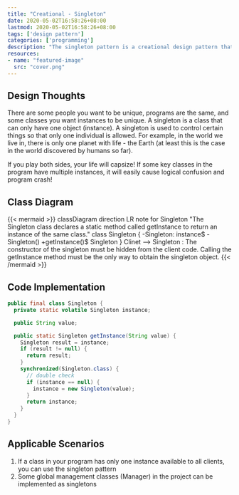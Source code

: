 ```yaml
---
title: "Creational - Singleton"
date: 2020-05-02T16:58:26+08:00
lastmod: 2020-05-02T16:58:26+08:00
tags: ['design pattern']
categories: ['programming']
description: "The singleton pattern is a creational design pattern that allows you to ensure that a class has only one instance and provide a global node to access the instance."
resources:
- name: "featured-image"
  src: "cover.png"
---
```

<!--more-->
## Design Thoughts
There are some people you want to be unique, programs are the same, and some classes you want instances to be unique. A singleton is a class that can only have one object (instance). A singleton is used to control certain things so that only one individual is allowed. For example, in the world we live in, there is only one planet with life - the Earth (at least this is the case in the world discovered by humans so far).

If you play both sides, your life will capsize! If some key classes in the program have multiple instances, it will easily cause logical confusion and program crash!

## Class Diagram
{{< mermaid >}}
classDiagram
  direction LR
  note for Singleton "The Singleton class declares a static method 
  called getInstance to return an instance of the same class."
  class Singleton {
    -Singleton: instance$
    -Singleton()
    +getInstance()$ Singleton
  }
  Clinet --> Singleton : The constructor of the singleton must be hidden from the client code. Calling the getInstance method must be the only way to obtain the singleton object.
{{< /mermaid >}}

## Code Implementation
```java
public final class Singleton {
  private static volatile Singleton instance;

  public String value;

  public static Singleton getInstance(String value) {
    Singleton result = instance;
    if (result != null) {
      return result;
    }
    synchronized(Singleton.class) {
      // double check
      if (instance == null) {
        instance = new Singleton(value);
      }
      return instance;
    }
  }
}
```

## Applicable Scenarios
1. If a class in your program has only one instance available to all clients, you can use the singleton pattern
2. Some global management classes (Manager) in the project can be implemented as singletons
